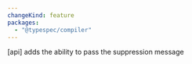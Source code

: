 ```yaml
---
changeKind: feature
packages:
  - "@typespec/compiler"
---
```


[api] adds the ability to pass the suppression message